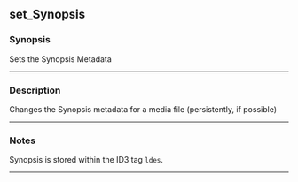 set_Synopsis
------------

### Synopsis
Sets the Synopsis Metadata

---

### Description

Changes the Synopsis metadata for a media file (persistently, if possible)

---

### Notes
Synopsis is stored within the ID3 tag `ldes`.

---
